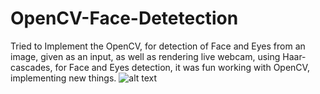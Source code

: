 # OpenCV-Face-Detetection
Tried to Implement the OpenCV, for detection of Face and Eyes from an image, given as an input, as well as rendering live webcam, using Haar-cascades, for Face and Eyes detection, it was fun working with OpenCV, implementing new things.
![alt text](https://github.com/amark720/OpenCV-Face-Detetection/blob/master/Output.PNG?raw=true)
